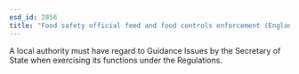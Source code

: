 ```yaml
---
esd_id: 2856
title: "Food safety official feed and food controls enforcement (England)"
---
```


A local authority must have regard to Guidance Issues by the Secretary of State when exercising its functions under the Regulations.

